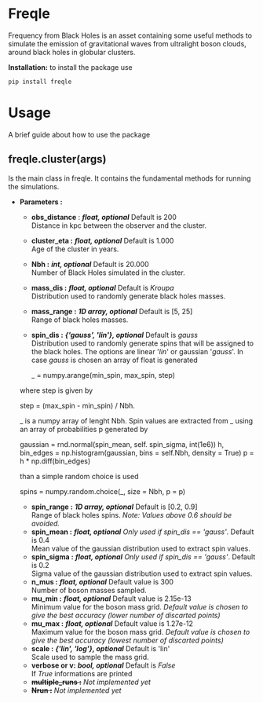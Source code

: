 # Freqle
Frequency from Black Holes is an asset containing some useful methods to simulate the emission of gravitational waves from ultralight boson clouds, around black holes in globular clusters.

**Installation:**
to install the package use

    pip install freqle

# Usage
A brief guide about how to use the package

## **freqle.cluster(args)**
Is the main class in freqle. It contains the fundamental methods for running the simulations. 
- **Parameters :**
  - **obs_distance** : ***float, optional***
 Default is 200<br/>
 Distance in kpc between the observer and the cluster.<br/>
  - **cluster_eta :** ***float, optional***
 Default is 1.000<br/>
 Age of the cluster in years.<br/>
  - **Nbh :** ***int, optional***
  Default is 20.000<br/>
  Number of Black Holes simulated in the cluster.  <br/>
  - **mass_dis :** ***float, optional***
  Default is *Kroupa*<br/>
  Distribution used to randomly generate black holes masses.<br/>
  - **mass_range :** ***1D array, optional***
  Default is [5, 25]<br/>
  Range of black holes masses.<br/>
  - **spin_dis :** ***{'gauss', 'lin'}, optional***
  Default is *gauss*<br/>
  Distribution used to randomly generate spins that will be assigned to the black holes. The options are linear '_lin_' or gaussian '_gauss_'. In case _gauss_ is chosen an array   of float is generated<br/>
  
    _ = numpy.arange(min_spin, max_spin, step)
    
  where step is given by <br/>

    step = (max_spin - min_spin) / Nbh.
    
  _ is a numpy array of lenght Nbh. Spin values are extracted from _ using an array of probabilities p generated by<br/>
  
    gaussian = rnd.normal(spin_mean, self. spin_sigma, int(1e6)) 
    h, bin_edges = np.histogram(gaussian, bins = self.Nbh, density = True)
    p = h * np.diff(bin_edges)
    
  than a simple random choice is used<br/>
  
    spins = numpy.random.choice(_, size = Nbh, p = p)
    
  - **spin_range :** ***1D array, optional***
  Default is [0.2, 0.9]<br/>
  Range of black holes spins. _Note: Values above 0.6 should be avoided._<br/>
  - **spin_mean :** ***float, optional***
  _Only used if spin_dis == 'gauss'_. Default is 0.4<br/>
  Mean value of the gaussian distribution used to extract spin values.  <br/>
  - **spin_sigma :** ***float, optional***
  _Only used if spin_dis == 'gauss'_. Default is 0.2<br/>
  Sigma value of the gaussian distribution used to extract spin values.  <br/>
  - **n_mus :** ***float, optional***
  Default value is 300<br/>
  Number of boson masses sampled.<br/>
  - **mu_min :** ***float, optional***
  Default value is 2.15e-13<br/>
  Minimum value for the boson mass grid. _Default value is chosen to give the best accuracy (lower number of discarted points)_<br/>
  - **mu_max :** ***float, optional***
  Default value is 1.27e-12<br/>
  Maximum value for the boson mass grid. _Default value is chosen to give the best accuracy (lowest number of discarted points)_<br/>
  - **scale :** ***{'lin', 'log'}, optional***
  Default is 'lin'<br/>
  Scale used to sample the mass grid.<br/>
  - **verbose or v:** ***bool, optional***
  Default is _False_<br/>
  If _True_ informations are printed<br/>
  - ~~**multiple_runs :**~~
  _Not implemented yet_
  - ~~**Nrun :**~~
  _Not implemented yet_

